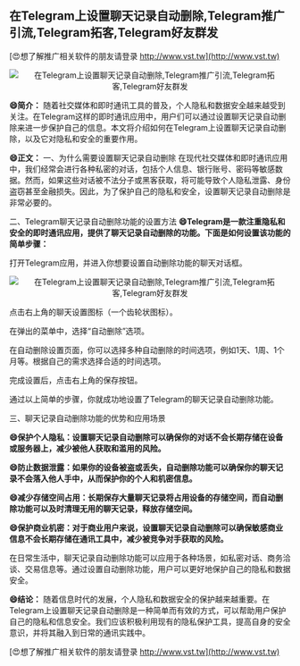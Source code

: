 ## **在Telegram上设置聊天记录自动删除,Telegram推广引流,Telegram拓客,Telegram好友群发**

[😍想了解推广相关软件的朋友请登录 http://www.vst.tw](http://www.vst.tw)

 <center><img src="https://vst.tw/MP4/tuiguang/png/0.png" alt="在Telegram上设置聊天记录自动删除,Telegram推广引流,Telegram拓客,Telegram好友群发"></center>

**😄简介：**
随着社交媒体和即时通讯工具的普及，个人隐私和数据安全越来越受到关注。在Telegram这样的即时通讯应用中，用户们可以通过设置聊天记录自动删除来进一步保护自己的信息。本文将介绍如何在Telegram上设置聊天记录自动删除，以及它对隐私和安全的重要作用。

**😄正文：**
一、为什么需要设置聊天记录自动删除
在现代社交媒体和即时通讯应用中，我们经常会进行各种私密的对话，包括个人信息、银行账号、密码等敏感数据。然而，如果这些对话被不法分子或黑客获取，将可能导致个人隐私泄露、身份盗窃甚至金融损失。因此，为了保护自己的隐私和安全，设置聊天记录自动删除是非常必要的。

二、Telegram聊天记录自动删除功能的设置方法
**😄Telegram是一款注重隐私和安全的即时通讯应用，提供了聊天记录自动删除的功能。下面是如何设置该功能的简单步骤：**

打开Telegram应用，并进入你想要设置自动删除功能的聊天对话框。

 <center><img src="https://vst.tw/MP4/tuiguang/png/2.png" alt="在Telegram上设置聊天记录自动删除,Telegram推广引流,Telegram拓客,Telegram好友群发"></center>

点击右上角的聊天设置图标（一个齿轮状图标）。

在弹出的菜单中，选择“自动删除”选项。

在自动删除设置页面，你可以选择多种自动删除的时间选项，例如1天、1周、1个月等。根据自己的需求选择合适的时间选项。

完成设置后，点击右上角的保存按钮。

通过以上简单的步骤，你就成功地设置了Telegram的聊天记录自动删除功能。

三、聊天记录自动删除功能的优势和应用场景

**😄保护个人隐私：设置聊天记录自动删除可以确保你的对话不会长期存储在设备或服务器上，减少被他人获取和滥用的风险。**

**😄防止数据泄露：如果你的设备被盗或丢失，自动删除功能可以确保你的聊天记录不会落入他人手中，从而保护你的个人和机密信息。**

**😄减少存储空间占用：长期保存大量聊天记录将占用设备的存储空间，而自动删除功能可以及时清理无用的聊天记录，释放存储空间。**

**😄保护商业机密：对于商业用户来说，设置聊天记录自动删除可以确保敏感商业信息不会长期存储在通讯工具中，减少被竞争对手获取的风险。**

在日常生活中，聊天记录自动删除功能可以应用于各种场景，如私密对话、商务洽谈、交易信息等。通过设置自动删除功能，用户可以更好地保护自己的隐私和数据安全。

**😄结论：**
随着信息时代的发展，个人隐私和数据安全的保护越来越重要。在Telegram上设置聊天记录自动删除是一种简单而有效的方式，可以帮助用户保护自己的隐私和信息安全。我们应该积极利用现有的隐私保护工具，提高自身的安全意识，并将其融入到日常的通讯实践中。

[😍想了解推广相关软件的朋友请登录 http://www.vst.tw](http://www.vst.tw)



